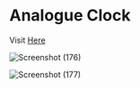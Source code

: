 # Analogue Clock
Visit <a href="https://vikrant-v28.github.io/Analogue-Clock/">Here</a>

![Screenshot (176)](https://user-images.githubusercontent.com/85709371/148986273-a28592d3-fcf7-403b-9ffb-0f5a01f38b67.png)

![Screenshot (177)](https://user-images.githubusercontent.com/85709371/148986323-e165bcc4-4b88-4b3f-b462-80a8c1f2ea57.png)
